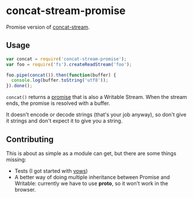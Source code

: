 concat-stream-promise
=====================

Promise version of [concat-stream](https://www.npmjs.org/package/concat-stream).

Usage
-----

```js
var concat = require('concat-stream-promise');
var foo = require('fs').createReadStream('foo');

foo.pipe(concat()).then(function(buffer) {
  console.log(buffer.toString('utf8'));
}).done();
```

`concat()` returns a [promise](https://www.npmjs.org/package/promise) that is also a Writable Stream. When the stream ends, the promise is resolved with a buffer.

It doesn't encode or decode strings (that's your job anyway), so don't give it strings and don't expect it to give you a string.

Contributing
------------

This is about as simple as a module can get, but there are some things missing:
* Tests (I got started with [vows](https://www.npmjs.org/package/vows))
* A better way of doing multiple inheritance between Promise and Writable: currently we have to use __proto__, so it won't work in the browser.
